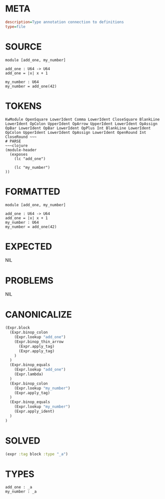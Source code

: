 # META
~~~ini
description=Type annotation connection to definitions
type=file
~~~
# SOURCE
~~~roc
module [add_one, my_number]

add_one : U64 -> U64
add_one = |x| x + 1

my_number : U64
my_number = add_one(42)
~~~
# TOKENS
~~~text
KwModule OpenSquare LowerIdent Comma LowerIdent CloseSquare BlankLine LowerIdent OpColon UpperIdent OpArrow UpperIdent LowerIdent OpAssign OpBar LowerIdent OpBar LowerIdent OpPlus Int BlankLine LowerIdent OpColon UpperIdent LowerIdent OpAssign LowerIdent OpenRound Int CloseRound ~~~
# PARSE
~~~clojure
(module-header
  (exposes
    (lc "add_one")

    (lc "my_number")
))
~~~
# FORMATTED
~~~roc
module [add_one, my_number]

add_one : U64 -> U64
add_one = |x| x + 1
my_number : U64
my_number = add_one(42)
~~~
# EXPECTED
NIL
# PROBLEMS
NIL
# CANONICALIZE
~~~clojure
(Expr.block
  (Expr.binop_colon
    (Expr.lookup "add_one")
    (Expr.binop_thin_arrow
      (Expr.apply_tag)
      (Expr.apply_tag)
    )
  )
  (Expr.binop_equals
    (Expr.lookup "add_one")
    (Expr.lambda)
  )
  (Expr.binop_colon
    (Expr.lookup "my_number")
    (Expr.apply_tag)
  )
  (Expr.binop_equals
    (Expr.lookup "my_number")
    (Expr.apply_ident)
  )
)
~~~
# SOLVED
~~~clojure
(expr :tag block :type "_a")
~~~
# TYPES
~~~roc
add_one : _a
my_number : _a
~~~

